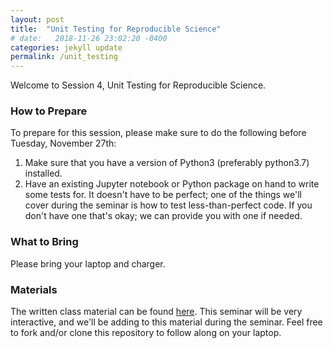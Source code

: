 ```yaml
---
layout: post
title:  "Unit Testing for Reproducible Science"
# date:   2018-11-26 23:02:20 -0400
categories: jekyll update
permalink: /unit_testing
---
```


Welcome to Session 4, Unit Testing for Reproducible Science.

### How to Prepare
To prepare for this session, please make sure to do the following before
Tuesday, November 27th:

1. Make sure that you have a version of Python3 (preferably python3.7) installed.
1. Have an existing Jupyter notebook or Python package on hand to write some tests for. It doesn't have to be perfect; one of the things we'll cover during the seminar is how to test less-than-perfect code. If you don't have one that's okay; we can provide you with one if needed.

### What to Bring

Please bring your laptop and charger.

### Materials
The written class material can be found [here](https://github.com/thejunglejane/unit-testing-seminar). This seminar will be very interactive, and we'll be adding to this material during the seminar. Feel free to fork and/or clone this repository to follow along on your laptop.
